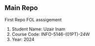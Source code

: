 ## Main Repo

First Repo FOL asssigement

1. Student Name: Uzair Inam
2. Course Code: INFO-5146-(01PT)-24W
3. Year: 2024
